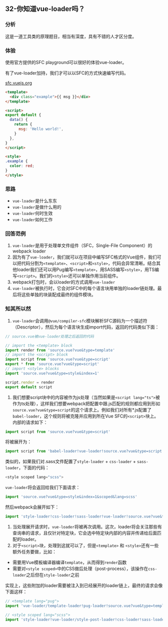 ## 32-你知道vue-loader吗？

### 分析

这是一道工具类的原理题目，相当有深度，具有不错的人才区分度。

### 体验

使用官方提供的SFC playground可以很好的体验vue-loader。

有了vue-loader加持，我们才可以以SFC的方式快速编写代码。

[sfc.vuejs.org](https://link.juejin.cn/?target=https%3A%2F%2Fsfc.vuejs.org%2F%23eyJBcHAudnVlIjoiPHNjcmlwdCBzZXR1cD5cbmltcG9ydCB7IHJlZiB9IGZyb20gJ3Z1ZSdcblxuY29uc3QgbXNnID0gcmVmKCdIZWxsbyBXb3JsZCEnKVxuPC9zY3JpcHQ%2BXG5cbjx0ZW1wbGF0ZT5cbiAgPGgxPnt7IG1zZyB9fTwvaDE%2BXG4gIDxpbnB1dCB2LW1vZGVsPVwibXNnXCI%2BXG48L3RlbXBsYXRlPiIsImltcG9ydC1tYXAuanNvbiI6IntcbiAgXCJpbXBvcnRzXCI6IHtcbiAgICBcInZ1ZVwiOiBcImh0dHBzOi8vc2ZjLnZ1ZWpzLm9yZy92dWUucnVudGltZS5lc20tYnJvd3Nlci5qc1wiXG4gIH1cbn0ifQ%3D%3D)

```html
<template>
  <div class="example">{{ msg }}</div>
</template>

<script>
export default {
  data() {
    return {
      msg: 'Hello world!',
    }
  },
}
</script>

<style>
.example {
  color: red;
}
</style>
```

### 思路

- `vue-loader`是什么东东
- `vue-loader`是做什么用的
- `vue-loader`何时生效
- `vue-loader`如何工作

### 回答范例

1. `vue-loader`是用于处理单文件组件（SFC，Single-File Component）的webpack loader
2. 因为有了`vue-loader`，我们就可以在项目中编写SFC格式的Vue组件，我们可以把代码分割为`<template>`、`<script>`和`<style>`，代码会异常清晰。结合其他loader我们还可以用Pug编写`<template>`，用SASS编写`<style>`，用TS编写`<script>`。我们的`<style>`还可以单独作用当前组件。
3. webpack打包时，会以loader的方式调用`vue-loader`
4. `vue-loader`被执行时，它会对SFC中的每个语言块用单独的loader链处理。最后将这些单独的块装配成最终的组件模块。

### 知其所以然

1. `vue-loader`会调用`@vue/compiler-sfc`模块解析SFC源码为一个描述符（Descriptor），然后为每个语言块生成import代码，返回的代码类似下面：

```js
// source.vue被vue-loader处理之后返回的代码

// import the <template> block
import render from 'source.vue?vue&type=template'
// import the <script> block
import script from 'source.vue?vue&type=script'
export * from 'source.vue?vue&type=script'
// import <style> blocks
import 'source.vue?vue&type=style&index=1'

script.render = render
export default script
```

1. 我们想要script块中的内容被作为js处理（当然如果是`<script lang="ts">`被作为ts处理），这样我们想要webpack把配置中跟.js匹配的规则都应用到形如`source.vue?vue&type=script`的这个请求上。例如我们对所有*.js配置了`babel-loader`，这个规则将被克隆并应用到所在Vue SFC的`<script>`块上。内部的请求如下：

```js
import script from 'source.vue?vue&type=script'
```

将被展开为：

```js
import script from 'babel-loader!vue-loader!source.vue?vue&type=script'
```

类似的，如果我们对.sass文件配置了`style-loader` + `css-loader` + `sass-loader`，下面的代码：

```js
<style scoped lang="scss">
```

`vue-loader`将会返回给我们下面请求：

```js
import 'source.vue?vue&type=style&index=1&scoped&lang=scss'
```

然后webpack会展开如下：

```js
import 'style-loader!css-loader!sass-loader!vue-loader!source.vue?vue&type=style&index=1&scoped&lang=scss'
```

1. 当处理展开请求时，`vue-loader`将被再次调用。这次，loader将会关注那些有查询串的请求，且仅针对特定块，它会选中特定块内部的内容并传递给后面匹配的loader。
2. 对于`<script>`块，处理到这就可以了，但是`<template>` 和 `<style>`还有一些额外任务要做，比如：

- 需要用Vue模板编译器编译`template`，从而得到`render`函数
- 需要对`<style scoped>`中的CSS做后处理（post-process），该操作在`css-loader`之后但在`style-loader`之前

实现上，这些附加的loader需要被注入到已经展开的loader链上，最终的请求会像下面这样：

```js
// <template lang="pug">
import 'vue-loader/template-loader!pug-loader!source.vue?vue&type=template'

// <style scoped lang="scss">
import 'style-loader!vue-loader/style-post-loader!css-loader!sass-loader!vue-loader!source.vue?vue&type=style&index=1&scoped&lang=scss'
```

### 